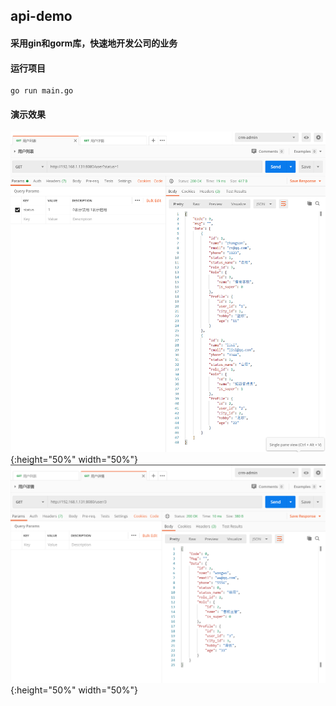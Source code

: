 ## api-demo
#### 采用gin和gorm库，快速地开发公司的业务

#### 运行项目
```
go run main.go
```

#### 演示效果

![avatar](https://github.com/windawake/api-demo/blob/master/01.png){:height="50%" width="50%"}
![avatar](https://github.com/windawake/api-demo/blob/master/02.png){:height="50%" width="50%"}
